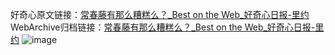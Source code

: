 好奇心原文链接：[常春藤有那么糟糕么？_Best on the Web_好奇心日报-里约](https://www.qdaily.com/articles/1843.html)
WebArchive归档链接：[常春藤有那么糟糕么？_Best on the Web_好奇心日报-里约](http://web.archive.org/web/20190623150037/https://www.qdaily.com/articles/1843.html)
![image](http://ww3.sinaimg.cn/large/007d5XDply1g3v4jy4v83j30u02tb1iu)